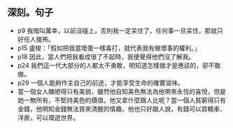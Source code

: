 ## 深刻。句子

* p9 我暗叫萬幸，以前沒碰上，否則我一定呆住了，任何事一旦呆住，那就只好任人擺佈。
* p15 盧梭：「假如把我當壞蛋一樣毒打，就代表我有做壞事的權利。」
* p18 因此，當人們把我看成很了不起時，我便覺得他們沒了解我。
* p24 我們這一代大部分的人都太不勇敢，明知道怎樣做才是應該的，卻不敢做。
* p29 一個人能夠作主自己的前途，才能享受生命的確實滋味。
* 當一個女人醜陋得只有美貌，雖然他自知美色無法為他帶來永恆的喜悅，但是她一無所有，不堅持美色的價值，他又拿什麼跟人比呢？當一個人貧窮得只有金錢，他明知金錢無法買來清醒的情趣，他也只好跟人說，有錢可以買轎車、洋房，可以環遊世界。




